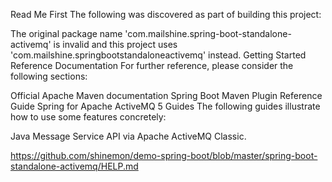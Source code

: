 Read Me First
The following was discovered as part of building this project:

The original package name 'com.mailshine.spring-boot-standalone-activemq' is invalid and this project uses 'com.mailshine.springbootstandaloneactivemq' instead.
Getting Started
Reference Documentation
For further reference, please consider the following sections:

Official Apache Maven documentation
Spring Boot Maven Plugin Reference Guide
Spring for Apache ActiveMQ 5
Guides
The following guides illustrate how to use some features concretely:

Java Message Service API via Apache ActiveMQ Classic.

https://github.com/shinemon/demo-spring-boot/blob/master/spring-boot-standalone-activemq/HELP.md